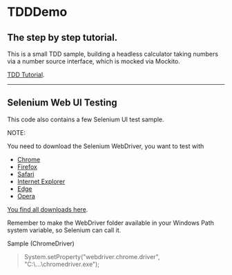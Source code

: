 # TDDDemo
## The step by step tutorial.
This is a small TDD sample, building a headless calculator taking numbers via a number source interface, which is mocked via Mockito.

[TDD Tutorial](doc/TDD-Tutorial.pdf).

---

## Selenium Web UI Testing
This code also contains a few Selenium UI test sample.

NOTE:

You need to download the Selenium WebDriver, you want to test with 
- [Chrome](https://chromedriver.chromium.org/)
- [Firefox](https://firefox-source-docs.mozilla.org/testing/geckodriver/Support.html)
- [Safari](https://developer.apple.com/documentation/webkit/about_webdriver_for_safari)
- [Internet Explorer](https://github.com/SeleniumHQ/selenium/wiki/InternetExplorerDriver#required-configuration)
- [Edge](https://developer.microsoft.com/en-us/microsoft-edge/tools/webdriver/#downloads)
- [Opera](https://github.com/operasoftware/operachromiumdriver/releases)

[You find all downloads here](https://www.selenium.dev/downloads/).

Remember to make the WebDriver folder available in your Windows Path system variable, so Selenium can call it.

Sample (ChromeDriver)
> System.setProperty("webdriver.chrome.driver", "C:\\...\\chromedriver.exe");


